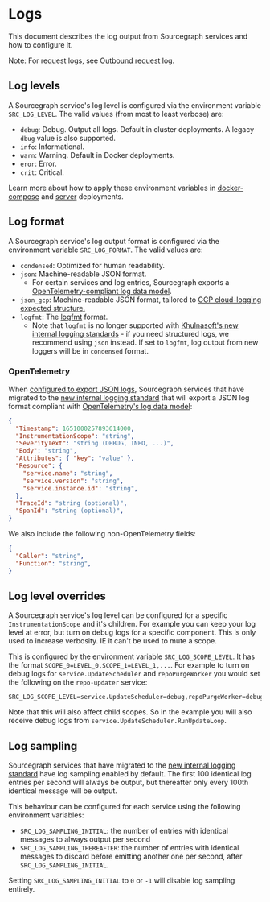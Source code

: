 # Logs

This document describes the log output from Sourcegraph services and how to configure it.

Note: For request logs, see [Outbound request log](outbound-request-log.md).

## Log levels

A Sourcegraph service's log level is configured via the environment variable `SRC_LOG_LEVEL`. The valid values (from most to least verbose) are:

* `debug`: Debug. Output all logs. Default in cluster deployments. A legacy `dbug` value is also supported.
* `info`: Informational.
* `warn`: Warning. Default in Docker deployments.
* `eror`: Error.
* `crit`: Critical.

Learn more about how to apply these environment variables in [docker-compose](../deploy/docker-compose/index.md#set-environment-variables) and [server](../deploy/docker-single-container/index.md#environment-variables) deployments.

## Log format

A Sourcegraph service's log output format is configured via the environment variable `SRC_LOG_FORMAT`. The valid values are:

* `condensed`: Optimized for human readability.
* `json`: Machine-readable JSON format.
  * For certain services and log entries, Sourcegraph exports a [OpenTelemetry-compliant log data model](#opentelemetry).
* `json_gcp`: Machine-readable JSON format, tailored to [GCP cloud-logging expected structure.](https://cloud.google.com/logging/docs/structured-logging#special-payload-fields) 
* `logfmt`: The [logfmt](https://github.com/kr/logfmt) format.
  * Note that `logfmt` is no longer supported with [Khulnasoft's new internal logging standards](../../dev/how-to/add_logging.md) - if you need structured logs, we recommend using `json` instead. If set to `logfmt`, log output from new loggers will be in `condensed` format.

### OpenTelemetry

When [configured to export JSON logs](#log-format), Sourcegraph services that have migrated to the [new internal logging standard](../../dev/how-to/add_logging.md) that will export a JSON log format compliant with [OpenTelemetry's log data model](https://opentelemetry.io/docs/reference/specification/logs/data-model/):

```json
{
  "Timestamp": 1651000257893614000,
  "InstrumentationScope": "string",
  "SeverityText": "string (DEBUG, INFO, ...)",
  "Body": "string",
  "Attributes": { "key": "value" },
  "Resource": {
    "service.name": "string",
    "service.version": "string",
    "service.instance.id": "string",
  },
  "TraceId": "string (optional)",
  "SpanId": "string (optional)",
}
```

We also include the following non-OpenTelemetry fields:

```json
{
  "Caller": "string",
  "Function": "string",
}
```

## Log level overrides

A Sourcegraph service's log level can be configured for a specific `InstrumentationScope` and it's children. For example you can keep your log level at error, but turn on debug logs for a specific component. This is only used to increase verbosity. IE it can't be used to mute a scope.

This is configured by the environment variable `SRC_LOG_SCOPE_LEVEL`. It has the format `SCOPE_0=LEVEL_0,SCOPE_1=LEVEL_1,...`. For example to turn on debug logs for `service.UpdateScheduler` and `repoPurgeWorker` you would set the following on the `repo-updater` service:

```
SRC_LOG_SCOPE_LEVEL=service.UpdateScheduler=debug,repoPurgeWorker=debug
```

Note that this will also affect child scopes. So in the example you will also receive debug logs from `service.UpdateScheduler.RunUpdateLoop`.

## Log sampling

Sourcegraph services that have migrated to the [new internal logging standard](../../dev/how-to/add_logging.md) have log sampling enabled by default.
The first 100 identical log entries per second will always be output, but thereafter only every 100th identical message will be output.

This behaviour can be configured for each service using the following environment variables:

* `SRC_LOG_SAMPLING_INITIAL`: the number of entries with identical messages to always output per second
* `SRC_LOG_SAMPLING_THEREAFTER`: the number of entries with identical messages to discard before emitting another one per second, after `SRC_LOG_SAMPLING_INITIAL`.

Setting `SRC_LOG_SAMPLING_INITIAL` to `0` or `-1` will disable log sampling entirely.
